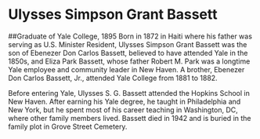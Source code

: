# Ulysses Simpson Grant Bassett
##Graduate of Yale College, 1895
Born in 1872 in Haiti where his father was serving as U.S. Minister Resident, Ulysses Simpson Grant Bassett was the son of Ebenezer Don Carlos Bassett, believed to have attended Yale in the 1850s, and Eliza Park Bassett, whose father Robert M. Park was a longtime Yale employee and community leader in New Haven. A brother, Ebenezer Don Carlos Bassett, Jr., attended Yale College from 1881 to 1882. 

Before entering Yale, Ulysses S. G. Bassett attended the Hopkins School in New Haven. After earning his Yale degree, he taught in Philadelphia and New York, but he spent most of his career teaching in Washington, DC, where other family members lived. Bassett died in 1942 and is buried in the family plot in Grove Street Cemetery. 
